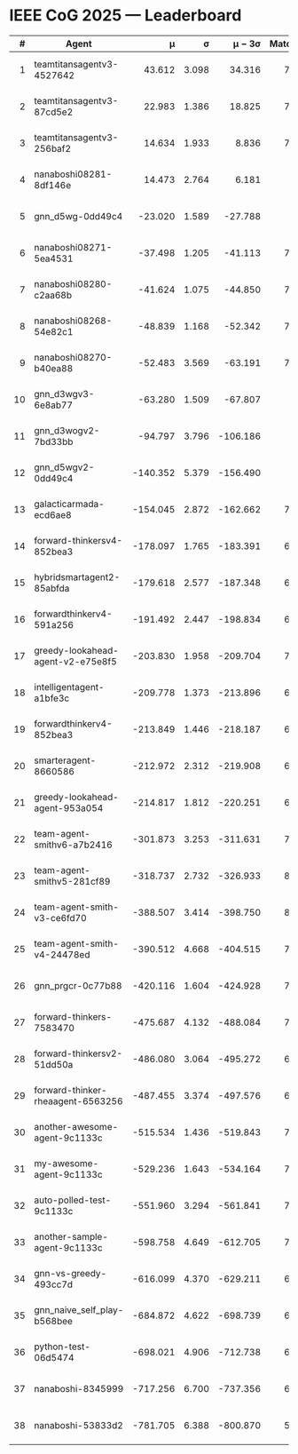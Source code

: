 # IEEE CoG 2025 — Leaderboard

| # | Agent | μ | σ | μ − 3σ | Matches | Updated |
|---:|---|---:|---:|---:|---:|---|
| 1 | teamtitansagentv3-4527642 | 43.612 | 3.098 | 34.316 | 7996 | 2025-08-30 16:51 |
| 2 | teamtitansagentv3-87cd5e2 | 22.983 | 1.386 | 18.825 | 7240 | 2025-08-30 16:51 |
| 3 | teamtitansagentv3-256baf2 | 14.634 | 1.933 | 8.836 | 7636 | 2025-08-30 16:51 |
| 4 | nanaboshi08281-8df146e | 14.473 | 2.764 | 6.181 | 296 | 2025-08-30 16:51 |
| 5 | gnn_d5wg-0dd49c4 | -23.020 | 1.589 | -27.788 | 160 | 2025-08-30 16:51 |
| 6 | nanaboshi08271-5ea4531 | -37.498 | 1.205 | -41.113 | 7918 | 2025-08-30 16:51 |
| 7 | nanaboshi08280-c2aa68b | -41.624 | 1.075 | -44.850 | 7338 | 2025-08-30 16:51 |
| 8 | nanaboshi08268-54e82c1 | -48.839 | 1.168 | -52.342 | 7380 | 2025-08-30 16:51 |
| 9 | nanaboshi08270-b40ea88 | -52.483 | 3.569 | -63.191 | 7740 | 2025-08-30 16:51 |
| 10 | gnn_d3wgv3-6e8ab77 | -63.280 | 1.509 | -67.807 | 178 | 2025-08-30 16:51 |
| 11 | gnn_d3wogv2-7bd33bb | -94.797 | 3.796 | -106.186 | 276 | 2025-08-30 16:51 |
| 12 | gnn_d5wgv2-0dd49c4 | -140.352 | 5.379 | -156.490 | 246 | 2025-08-30 16:51 |
| 13 | galacticarmada-ecd6ae8 | -154.045 | 2.872 | -162.662 | 7340 | 2025-08-30 16:51 |
| 14 | forward-thinkersv4-852bea3 | -178.097 | 1.765 | -183.391 | 6252 | 2025-08-30 16:51 |
| 15 | hybridsmartagent2-85abfda | -179.618 | 2.577 | -187.348 | 6621 | 2025-08-30 16:51 |
| 16 | forwardthinkerv4-591a256 | -191.492 | 2.447 | -198.834 | 6390 | 2025-08-30 16:51 |
| 17 | greedy-lookahead-agent-v2-e75e8f5 | -203.830 | 1.958 | -209.704 | 7796 | 2025-08-30 16:51 |
| 18 | intelligentagent-a1bfe3c | -209.778 | 1.373 | -213.896 | 6546 | 2025-08-30 16:51 |
| 19 | forwardthinkerv4-852bea3 | -213.849 | 1.446 | -218.187 | 6468 | 2025-08-30 16:51 |
| 20 | smarteragent-8660586 | -212.972 | 2.312 | -219.908 | 6207 | 2025-08-30 16:51 |
| 21 | greedy-lookahead-agent-953a054 | -214.817 | 1.812 | -220.251 | 6944 | 2025-08-30 16:51 |
| 22 | team-agent-smithv6-a7b2416 | -301.873 | 3.253 | -311.631 | 7940 | 2025-08-30 16:51 |
| 23 | team-agent-smithv5-281cf89 | -318.737 | 2.732 | -326.933 | 8000 | 2025-08-30 16:51 |
| 24 | team-agent-smith-v3-ce6fd70 | -388.507 | 3.414 | -398.750 | 8638 | 2025-08-30 16:51 |
| 25 | team-agent-smith-v4-24478ed | -390.512 | 4.668 | -404.515 | 7418 | 2025-08-30 16:51 |
| 26 | gnn_prgcr-0c77b88 | -420.116 | 1.604 | -424.928 | 7070 | 2025-08-30 16:51 |
| 27 | forward-thinkers-7583470 | -475.687 | 4.132 | -488.084 | 7680 | 2025-08-30 16:51 |
| 28 | forward-thinkersv2-51dd50a | -486.080 | 3.064 | -495.272 | 6988 | 2025-08-30 16:51 |
| 29 | forward-thinker-rheaagent-6563256 | -487.455 | 3.374 | -497.576 | 6708 | 2025-08-30 16:51 |
| 30 | another-awesome-agent-9c1133c | -515.534 | 1.436 | -519.843 | 7180 | 2025-08-30 16:51 |
| 31 | my-awesome-agent-9c1133c | -529.236 | 1.643 | -534.164 | 7560 | 2025-08-30 16:51 |
| 32 | auto-polled-test-9c1133c | -551.960 | 3.294 | -561.841 | 7780 | 2025-08-30 16:51 |
| 33 | another-sample-agent-9c1133c | -598.758 | 4.649 | -612.705 | 7900 | 2025-08-30 16:51 |
| 34 | gnn-vs-greedy-493cc7d | -616.099 | 4.370 | -629.211 | 6540 | 2025-08-30 16:51 |
| 35 | gnn_naive_self_play-b568bee | -684.872 | 4.622 | -698.739 | 6460 | 2025-08-30 16:51 |
| 36 | python-test-06d5474 | -698.021 | 4.906 | -712.738 | 6590 | 2025-08-30 16:51 |
| 37 | nanaboshi-8345999 | -717.256 | 6.700 | -737.356 | 6710 | 2025-08-30 16:51 |
| 38 | nanaboshi-53833d2 | -781.705 | 6.388 | -800.870 | 5710 | 2025-08-30 16:51 |
